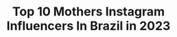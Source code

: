 ---
title: Top 10 Mothers Instagram Influencers In Brazil in 2023
description: >-
  Find top mothers Instagram influencers in Brazil in 2023. Most popular hashtags: #tbt #rocksted #halloweenmakeup.
platform: Instagram
hits: 630
text_top: See the best Instagram accounts on inBeat.
text_bottom: Our search engine holds 630 Instagram influencers like this in Brazil for you to connect with.
profiles:
  - username: "vejotaaa"
    fullname: >-
      𝑽𝖊𝖏𝖔𝖙𝖆🐲
    bio: >-
      DJ 🦠 fashion designer 🦠 Trendsetter 🦠 MOTHERFUCKIN’ HOUSE 🏠 | NATAL/RN🌴☀️ Contratos/Parcerias por direct 💌
    location: "Brazil"
    followers: 10057
    engagement: 1518
    commentsToLikes: 0.083741
    id: ckf5sg3ywfge00j23exfd5d4n
    verified: false
    hashtags: "#doglovers, #dogsofinstagram, #fashionstyle, #pride"
  - username: "rockstedmusic"
    fullname: >-
      Leandro Rocksted
    bio: >-
      Label: @klandestinemusic ⠀⠀⠀⠀⠀⠀⠀⠀⠀⠀⠀⠀ Store: @klandestinestore ⠀⠀⠀⠀⠀⠀⠀⠀⠀⠀⠀⠀ Mother Funk House:
    location: "Brazil"
    followers: 55436
    engagement: 221
    commentsToLikes: 0.054019
    id: ck5ckvk9cxozt0i11l1n7p4fl
    verified: false
    hashtags: "#fractallxrocksted, #klandestine, #rocksted, #onlymonsters"
  - username: "stephany_says"
    fullname: >-
      Stephany Says
    bio: >-
      🏆 Miss Tattoo 2014 • 2015 • 2016 • tattoo • lifestyfe • travel • motherhood • 🇬🇧🇪🇸🇺🇾🇦🇷🇳🇱🇮🇹🇫🇷🇵🇹🇬🇷🏴󠁧󠁢󠁳󠁣󠁴󠁿 Based 🇧🇷
    location: "Brazil"
    followers: 59939
    engagement: 155
    commentsToLikes: 0.277216
    id: ck5bucslbhjt50i11av8u3jw0
    verified: false
    hashtags: "#sorteiotattoo, #xocoronavirus, #justi, #throwback"
  - username: "thaynacalil_jolstead"
    fullname: >-
      ⋒ THAYNÁ  JOLSTEAD ⋒
    bio: >-
      Wife | James's mama | LDS | Brazilian living in the USA 🇧🇷🇺🇸 📍Idaho •Let’s collab! DM me! 📩thayna.jolstead1995@gmail.com #lifestyle #motherhood
    location: "Brazil"
    followers: 20622
    engagement: 387
    commentsToLikes: 0.045426
    id: ck55o0aia7dbu0i11fj241woj
    verified: false
    hashtags: "#idahoblogger, #instamaterno, #halloweenmakeup, #bohobedroom"
  - username: "carolinactoledo"
    fullname: >-
      Carolina Toledo
    bio: >-
      • Mother of 👦🏻👦🏻 • Married💍 • Fashion👗 and photo 📷 lover • 📩 carol@caroltoledo.com.br
    location: "Brazil"
    followers: 80339
    engagement: 108
    commentsToLikes: 0.049502
    id: ck0tyq3wbnqo80i19th5o3rcq
    verified: false
    hashtags: "#pelourinho, #salvador, #anasbirthday, #lapinhadaserra"
  - username: "sara_moreira_oficial"
    fullname: >-
      Sara Moreira
    bio: >-
      - Mother👦 🏃‍♀️Athlete Team 🇵🇹, Sporting CP 💚 and Adidas 👟 -🥇🏆European HM 2016
    location: "Brazil"
    followers: 11945
    engagement: 717
    commentsToLikes: 0.039830
    id: ck8t0ey4zru820j78w221fnhk
    verified: false
    hashtags: "#adizeroadiospro, #wtfast, #adidasrunning, #vaiqued"
  - username: "topdicasdeviagem"
    fullname: >-
      Top Dicas de Viagem
    bio: >-
      By Sofia Stegle⠀ Motherhood Lifestyle ⠀⠀⠀⠀⠀⠀ ⠀⠀ ⠀⠀⠀⠀⠀ #topdicasdeviagem
    location: "Brazil"
    followers: 34924
    engagement: 48
    commentsToLikes: 0.069637
    id: ck0w6d6y180rl0i196g7jghyc
    verified: false
    hashtags: "#tbt, #topdicasdeviagem, #clubmedriodaspedras, #hturviagens"
  - username: "jkatiucia_"
    fullname: >-
      Katiucia
    bio: >-
      Mother agency: @bmminternational 🇧🇷: @evolmgmt 🇫🇷🇬🇧🇪🇸: @vivamodel 🇰🇷: @platinummodels.korea
    location: "Brazil"
    followers: 2631
    engagement: 1696
    commentsToLikes: 0.113238
    id: ck15r7eyk6ika0i19nhv13nxx
    verified: false
    hashtags: "#fashiondiaries, #pic, #fotografia, #fashionable"
  - username: "edense"
    fullname: >-
      Eden Saban Tal
    bio: >-
      model/actress Mother agency - @itmodels__ 🇮🇱 For inquiries Omri@itmodels.co.il
    location: "Brazil"
    followers: 103352
    engagement: 257
    commentsToLikes: 0.018549
    id: ck14j5893ioue0i19geov09a7
    verified: true
    hashtags: "#armanimyway, #iamwhatilive, #armnibeauty, #letsvogue"
  - username: "gabymenotti"
    fullname: >-
      Marília Gabriela
    bio: >-
      ✨I'm Blessed!✨ ❤️Cristã, esposa e mãe 📚Psicóloga 👩🏻‍🍳Healthy cooking🍃💪🏻 ▫️Embaixadora da @capebh 👧🏻Mother of @jujumenotti
    location: "Brazil"
    followers: 120955
    engagement: 165
    commentsToLikes: 0.342921
    id: ck5c70l5h6knv0i11xvc4low1
    verified: false
    hashtags: "#deuse, #deus, #publi, #jujumenottifaz7"
---